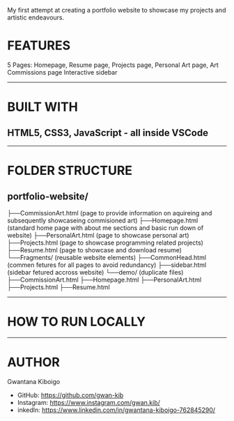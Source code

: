 My first attempt at creating a portfolio website to showcase my projects and artistic endeavours.

# FEATURES
5 Pages: Homepage, Resume page, Projects page, Personal Art page, Art Commissions page
Interactive sidebar

--------
# BUILT WITH
## HTML5, CSS3, JavaScript - all inside VSCode

----------
# FOLDER STRUCTURE
## portfolio-website/
├──CommissionArt.html  (page to provide information on aquireing and subsequently showcaseing commisioned art)
├──Homepage.html  (standard home page with about me sections and basic run down of website)
├──PersonalArt.html  (page to showcase personal art)
├──Projects.html  (page to showcase programming related projects)
├──Resume.html  (page to showcase and download resume)
└──Fragments/  (reusable website elements)
├──CommonHead.html  (commen fetures for all pages to avoid redundancy)
├──sidebar.html  (sidebar fetured accross website)
└──demo/  (duplicate files)
├──CommissionArt.html
├──Homepage.html
├──PersonalArt.html
├──Projects.html
├──Resume.html

----------
# HOW TO RUN LOCALLY

------------------
# AUTHOR
Gwantana Kiboigo
- GitHub: https://github.com/gwan-kib
- Instagram: https://www.instagram.com/gwan.kib/
- inkedIn: https://www.linkedin.com/in/gwantana-kiboigo-762845290/
